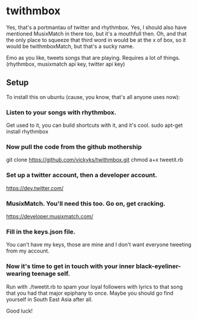 # twithmbox
Yes, that's a portmantau of twitter and rhythmbox. Yes, I should also have mentioned MusixMatch in there too, but it's a mouthfull then. Oh, and that the only place to squeeze that third word in would be at the x of box, so it would be twithmboxMatch, but that's a sucky name.

Emo as you like, tweets songs that are playing. Requires a lot of things. (rhythmbox, musixmatch api key, twitter api key)

## Setup
To install this on ubuntu (cause, you know, that's all anyone uses now):

### Listen to your songs with rhythmbox. 
Get used to it, you can build shortcuts with it, and it's cool.
sudo apt-get install rhythmbox

### Now pull the code from the github mothership
git clone https://github.com/vickyks/twithmbox.git
chmod a+x tweetit.rb

### Set up a twitter account, then a developer account.
https://dev.twitter.com/

### MusixMatch. You'll need this too. Go on, get cracking.
https://developer.musixmatch.com/

### Fill in the keys.json file. 
You can't have my keys, those are mine and I don't want everyone tweeting from my account.

### Now it's time to get in touch with your inner black-eyeliner-wearing teenage self. 
Run with ./tweetit.rb to spam your loyal followers with lyrics to that song that you had that major epiphany to once. Maybe you should go find yourself in South East Asia after all.

Good luck!
